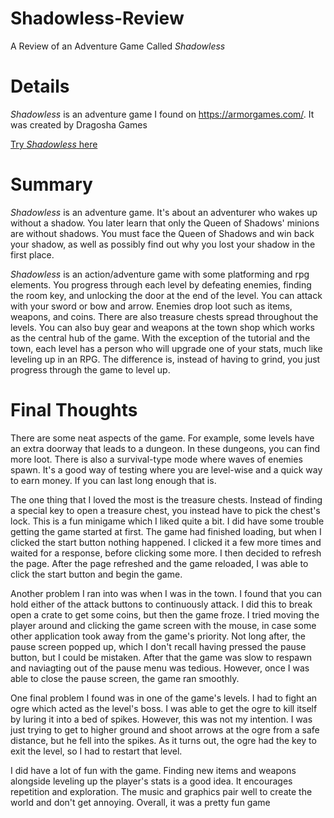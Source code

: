 # Shadowless-Review
A Review of an Adventure Game Called *Shadowless*

# Details
*Shadowless* is an adventure game I found on https://armorgames.com/. It was created by Dragosha Games

[Try *Shadowless* here](https://armorgames.com/play/18046/shadowless?tag-referral=adventure)

# Summary
*Shadowless* is an adventure game. It's about an adventurer who wakes up without a shadow. You later learn that only the Queen of Shadows' minions are without shadows. You must face the Queen of Shadows and win back your shadow, as well as possibly find out why you lost your shadow in the first place.

*Shadowless* is an action/adventure game with some platforming and rpg elements. You progress through each level by defeating enemies, finding the room key, and unlocking the door at the end of the level. You can attack with your sword or bow and arrow. Enemies drop loot such as items, weapons, and coins. There are also treasure chests spread throughout the levels. You can also buy gear and weapons at the town shop which works as the central hub of the game. With the exception of the tutorial and the town, each level has a person who will upgrade one of your stats, much like leveling up in an RPG. The difference is, instead of having to grind, you just progress through the game to level up.

# Final Thoughts

There are some neat aspects of the game. For example, some levels have an extra doorway that leads to a dungeon. In these dungeons, you can find more loot.  There is also a survival-type mode where waves of enemies spawn. It's a good way of testing where you are level-wise and a quick way to earn money. If you can last long enough that is. 

The one thing that I loved the most is the treasure chests. Instead of finding a special key to open a treasure chest, you instead have to pick the chest's lock. This is a fun minigame which I liked quite a bit.
I did have some trouble getting the game started at first. The game had finished loading, but when I clicked the start button nothing happened. I clicked it a few more times and waited for a response, before clicking some more. I then decided to refresh the page. After the page refreshed and the game reloaded, I was able to click the start button and begin the game.

Another problem I ran into was when I was in the town. I found that you can hold either of the attack buttons to continuously attack. I did this to break open a crate to get some coins, but then the game froze. I tried moving the player around and clicking the game screen with the mouse, in case some other application took away from the game's priority. Not long after, the pause screen popped up, which I don't recall having pressed the pause button, but I could be mistaken. After that the game was slow to respawn and naviagting out of the pause menu was tedious. However, once I was able to close the pause screen, the game ran smoothly.

One final problem I found was in one of the game's levels. I had to fight an ogre which acted as the level's boss. I was able to get the ogre to kill itself by luring it into a bed of spikes. However, this was not my intention. I was just trying to get to higher ground and shoot arrows at the ogre from a safe distance, but he fell into the spikes. As it turns out, the ogre had the key to exit the level, so I had to restart that level.

I did have a lot of fun with the game. Finding new items and weapons alongside leveling up the player's stats is a good idea. It encourages repetition and exploration. The music and graphics pair well to create the world and don't get annoying. Overall, it was a pretty fun game
